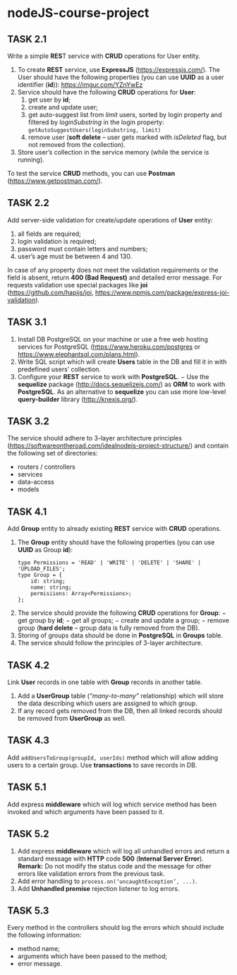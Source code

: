 # nodeJS-course-project

## TASK 2.1
Write a simple **RES**T service with **CRUD** operations for User entity.
1. To create **REST** service, use **ExpressJS** (https://expressjs.com/).
The User should have the following properties (you can use **UUID** as a user identifier (**id**)):
https://imgur.com/YZnYwEz
2. Service should have the following **CRUD** operations for **User**:
    1. get user by **id**;
    1. create and update user;
    1. get auto-suggest list from *limit* users, sorted by login property and filtered by *loginSubstring* in the login property:
`getAutoSuggestUsers(loginSubstring, limit)`
    1. remove user (**soft delete** – user gets marked with *isDeleted* flag, but not removed from
the collection).
3.  Store user’s collection in the service memory (while the service is running).

To test the service **CRUD** methods, you can use **Postman** (https://www.getpostman.com/).

## TASK 2.2
Add server-side validation for create/update operations of **User** entity:
1. all fields are required;
2. login validation is required;
3. password must contain letters and numbers;
4. user’s age must be between 4 and 130.

In case of any property does not meet the validation requirements or the field is absent, return **400 (Bad Request)** and detailed error message.
For requests validation use special packages like **joi**
(https://github.com/hapijs/joi, https://www.npmjs.com/package/express-joi-validation).

## TASK 3.1

1. Install DB PostgreSQL on your machine or use a free web hosting services for PostgreSQL
(https://www.heroku.com/postgres or https://www.elephantsql.com/plans.html).
2. Write SQL script which will create **Users** table in the DB and fill it in with predefined users’
collection.
3. Configure your **REST** service to work with **PostgreSQL**.
− Use the **sequelize** package (http://docs.sequelizejs.com/) as **ORM** to work with
**PostgreSQL**.
As an alternative to **sequelize** you can use more low-level **query-builder** library
(http://knexjs.org/).

## TASK 3.2

The service should adhere to 3-layer architecture principles (https://softwareontheroad.com/idealnodejs-project-structure/) and contain the following set of directories:

- routers / controllers
- services
- data-access
- models


## TASK 4.1

Add **Group** entity to already existing **REST** service with **CRUD** operations.
1. The **Group** entity should have the following properties (you can use **UUID** as Group **id**):
    ```
    type Permissions = 'READ' | 'WRITE' | 'DELETE' | 'SHARE' | 'UPLOAD_FILES';
    type Group = {
        id: string;
        name: string;
        permisiions: Array<Permissions>;
    };
    ```
2. The service should provide the following **CRUD** operations for **Group**:
− get group by **id**;
− get all groups;
− create and update a group;
− remove group (**hard delete** – group data is fully removed from the DB).
3. Storing of groups data should be done in **PostgreSQL** in **Groups** table.
4. The service should follow the principles of 3-layer architecture.

## TASK 4.2

Link **User** records in one table with **Group** records in another table.
1. Add a **UserGroup** table (*“many-to-many”* relationship) which will store the data describing which users are assigned to which group.
2. If any record gets removed from the DB, then all linked records should be removed from **UserGroup** as well.

## TASK 4.3

Add `addUsersToGroup(groupId, userIds)` method which will allow adding users to a certain group.
Use **transactions** to save records in DB.

## TASK 5.1

Add express **middleware** which will log which service method has been invoked and which
arguments have been passed to it.

## TASK 5.2

1. Add express **middleware** which will log all unhandled errors and return a standard message
with **HTTP** code **500** (**Internal Server Error**).
**Remark:** Do not modify the status code and the message for other errors like validation errors
from the previous task.
2. Add error handling to ```process.on(‘uncaughtException’, ...)```.
3. Add **Unhandled promise** rejection listener to log errors.

## TASK 5.3

Every method in the controllers should log the errors which should include the following
information:
* method name;
* arguments which have been passed to the method;
* error message.
